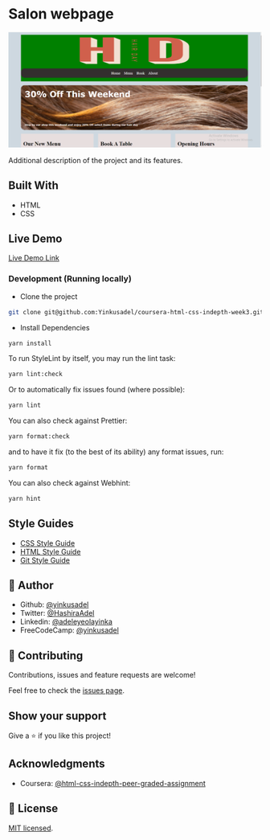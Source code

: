 # Salon webpage

![screenshot](./app_screenshot.png)

Additional description of the project and its features.

## Built With

- HTML
- CSS

## Live Demo

[Live Demo Link](coursera-html-css-indepth-week3.netlify.app)

### Development (Running locally)

- Clone the project

```bash
git clone git@github.com:Yinkusadel/coursera-html-css-indepth-week3.git

```

- Install Dependencies

```bash
yarn install
```

To run StyleLint by itself, you may run the lint task:

```bash
yarn lint:check
```

Or to automatically fix issues found (where possible):

```bash
yarn lint
```

You can also check against Prettier:

```bash
yarn format:check
```

and to have it fix (to the best of its ability) any format issues, run:

```bash
yarn format
```

You can also check against Webhint:

```bash
yarn hint
```

## Style Guides

- [CSS Style Guide](http://udacity.github.io/frontend-nanodegree-styleguide/css.html)
- [HTML Style Guide](http://udacity.github.io/frontend-nanodegree-styleguide/index.html)
- [Git Style Guide](https://udacity.github.io/git-styleguide/)

## 👤 Author

- Github: [@yinkusadel](https://github.com/yinkusadel)
- Twitter: [@HashiraAdel](https://twitter.com/HashiraAdel)
- Linkedin: [@adeleyeolayinka](https://www.linkedin.com/in/adeleye-olayinka/)
- FreeCodeCamp: [@yinkusadel](https://www.freecodecamp.org/Yinkusadel)

## 🤝 Contributing

Contributions, issues and feature requests are welcome!

Feel free to check the [issues page](../../issues).

## Show your support

Give a ⭐️ if you like this project!

## Acknowledgments

- Coursera: [@html-css-indepth-peer-graded-assignment](hhttps://www.coursera.org/learn/html-and-css-in-depth/supplement/bpM1T/subject-selectionelection)

## 📝 License

[MIT licensed](./LICENSE).
